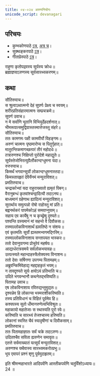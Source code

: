 ```yaml
---  
title: ०४-०२४ अरुणनियोगः
unicode_script: devanagari
---  
```


## परिचयः
- कुम्भकोणपाठे [ऽत्र](https://archive.org/details/mahAbhArata-kumbhakoNam/page/n369), [अत्र च](https://sanskritdocuments.org/mirrors/mahabharata/mbhK/mahabharata-k-01-sa.html)।
- सुक्थङ्करपाठे [ऽत्र](http://bombay.indology.info/mahabharata/text/UD/MBh01.txt)।
- गीताप्रेस्पाठे [ऽत्र](https://archive.org/stream/mahabharata01ramauoft#page/564/mode/2up)।

राहुणा कृतोपद्रवस्य सूर्यस्य क्रोधः॥  
ब्रह्माज्ञयाऽरुणस्य सूर्यसारथ्यकरणम्॥  

## कथा


सौतिरुवाच॥  
स श्रुत्वाऽथात्मनो देहं सुपर्णः प्रेक्ष्य च स्वयम्॥  
शरीरप्रतिसंहारमात्मनः सम्प्रचक्रमे॥  
सुपर्ण उवाच॥  
न मे सर्वाणि भूतानि विभियुर्देहदर्शनात्॥  
भीमरूपात्समुद्विग्रास्तस्मात्तेजस्तु संहरे॥  
सौतिरुवाच॥  
ततः कामगमः पक्षी कामवीर्यो विहङ्गमः॥  
अरुणं चात्मनः पृष्ठमारोप्य स पितुर्गृहात्॥  
मातुरन्तिकमागच्छत्परं तीरं महोदधेः॥  
तत्रारुणश्च निक्षिप्तो पुरोदेशे महाद्युतेः॥  
सूर्यस्तेजोभिरत्युग्रैर्लोकान्दग्धुमना यदा॥  
रुरुरुवाच॥  
किमर्थं भगवान्सूर्यो लोकान्दग्धुमनास्तदा॥  
किमस्तापहृतं देवैर्येनमं मन्युराविशत्॥  
प्रमतिरुवाच॥  
चन्द्रार्काभ्यां यदा राहुराख्यातो ह्यमृतं पिबन्॥  
वैरानुबन्धं कृतवांश्चन्द्रादित्यौ तदाऽनघ॥  
बाध्यमानं ग्रहेणाथ ह्यादित्यं मन्युराविशत्॥  
सुरार्थाय समुत्पन्नो रोषो राहोस्तु मां प्रति॥  
बह्वनर्थकरं पापमेकोऽहं समवाप्नुयाम्॥  
सहाय एव कार्येषु न च कृच्छ्रेषु दृश्यते॥  
पश्यन्ति ग्रस्यमानं मां सहन्ते वै दिवौकसः॥  
तस्माल्लोकविनाशार्थं ह्यवतिष्ठे न संशयः॥  
एवं कृतमतिः सूर्यो ह्यस्तमभ्यगमद्गिरिम्॥  
तस्माल्लोकविनाशाय सन्तापयत भास्करः॥  
ततो देवानुपागम्य प्रोचुरेवं महर्षयः॥  
आद्यार्धरात्रसमये सर्वलोकभयावहः॥  
उत्पत्स्यते महान्दाहस्त्रैलोक्यस्य विनाशनः॥  
ततो देवाः सर्षिगणा उपगम्य पितामहम्॥  
अब्रुवन्किमिवेहाद्य महद्दाहकृतं भयम्॥  
न तावद्दृश्यते सूर्यः क्षयोऽयं प्रतिभाति च॥  
उदिते भगवन्भानौ कथनेतद्भविष्यति॥  
पितामह उवाच॥  
एष लोकविनाशाय रविरुद्यन्तुमुद्यतः॥  
दृश्यन्नेव हि लोकान्स भस्मराशीकरिष्यति॥  
तस्य प्रतिविधानं च विहितं पूर्वमेव हि॥  
कश्यपस्य सुतो धीमानरुणेत्यभिविश्रुतः॥  
महाकायो महातेजाः स स्थास्यति पुरो रवेः॥  
करिष्यति च सारथ्यं तेजश्चास्य हरिष्यति॥  
लोकानां स्वस्ति चैवं स्यादृषीणां च दिवौकसाम्॥  
प्रमतिरुवाच॥  
ततः पितामहाज्ञातः सर्वं चक्रे तदाऽरुणः॥  
उदितश्चैव सविता ह्यरुणेन समावृतः॥  
एतत्ते सर्वमाख्यातं यत्सूर्यं मन्युराविशत्॥  
अरुणश्च यथैवास्य सारथ्यमकरोत्प्रभुः॥  
भूय एवापरं प्रश्नं शृणु पूर्वमुदाहृतम्॥ 

इति श्रीमन्महाभारते आदिपर्वणि आस्तीकपर्वणि चतुर्विंशोऽध्यायः॥  
24 ॥  
